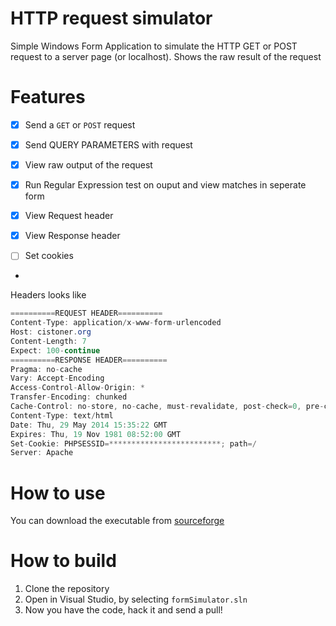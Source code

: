 HTTP request simulator
==========================

Simple Windows Form Application to simulate the HTTP GET or POST request to a server page (or localhost). Shows the raw result of the request

Features
============
- [x] Send a `GET` or `POST` request
- [x] Send QUERY PARAMETERS with request
- [x] View raw output of the request
- [x] Run Regular Expression test on ouput and view matches in seperate form
- [x] View Request header
- [x] View Response header
- [ ] Set cookies


- 
Headers looks like
````c#
==========REQUEST HEADER==========
Content-Type: application/x-www-form-urlencoded
Host: cistoner.org
Content-Length: 7
Expect: 100-continue
==========RESPONSE HEADER==========
Pragma: no-cache
Vary: Accept-Encoding
Access-Control-Allow-Origin: *
Transfer-Encoding: chunked
Cache-Control: no-store, no-cache, must-revalidate, post-check=0, pre-check=0
Content-Type: text/html
Date: Thu, 29 May 2014 15:35:22 GMT
Expires: Thu, 19 Nov 1981 08:52:00 GMT
Set-Cookie: PHPSESSID=*************************; path=/
Server: Apache
````

How to use
============
You can download the executable from [sourceforge](https://sourceforge.net/projects/getpostrequestsimulator/)

How to build
==============
1. Clone the repository
2. Open in Visual Studio, by selecting `formSimulator.sln`
3. Now you have the code, hack it and send a pull!
